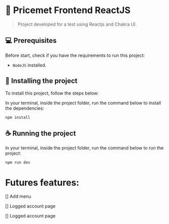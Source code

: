 # 📝 Pricemet Frontend ReactJS

> Project developed for a test using Reactjs and Chakra UI.

## 💻 Prerequisites

Before start, check if you have the requirements to run this project:

- `NodeJS` installed.

## 🚀 Installing the project

To install this project, follow the steps below:

In your terminal, inside the project folder, run the command below to install the dependencies:
```
npm install
```

## ☕ Running the project

In your terminal, inside the project folder, run the command below to run the project:

```
npm run dev
```

# Futures features:

[] Add menu

[] Logged account page

[] Logged account page
